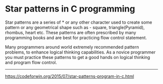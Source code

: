 # Star patterns in C programming
Star patterns are a series of * or any other character used to create some pattern or any geometrical shape such as - square, triangle(Pyramid), rhombus, heart etc. These patterns are often prescribed by many programming books and are best for practicing flow control statement.

Many programmers around world extremely recommended pattern problems, to enhance logical thinking capabilities. As a novice programmer you must practice these patterns to get a good hands on logical thinking and program flow control.

-----------------------------------------

https://codeforwin.org/2015/07/star-patterns-program-in-c.html

